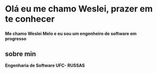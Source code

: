 <h1 align="left"><b> Olá eu me chamo Weslei, prazer em te conhecer<b></b> </h1>

###

<p align="left">Me chamo Weslei Melo e eu sou um engenheiro de software em progresso</p>

###

<h2 align="left"> sobre min </h2>

<p align="left">Engenharia de Software UFC- RUSSAS</p>
